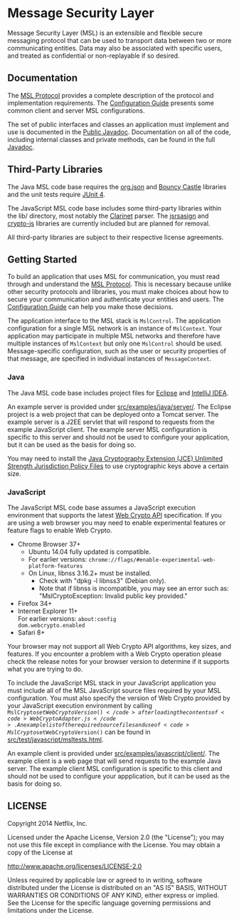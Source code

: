 # Message Security Layer

Message Security Layer (MSL) is an extensible and flexible secure messaging protocol that can be used to transport data between two or more communicating entities. Data may also be associated with specific users, and treated as confidential or non-replayable if so desired.

## Documentation

The [MSL Protocol](https://github.com/Netflix/msl/wiki/) provides a complete description of the protocol and implementation requirements. The [Configuration Guide](https://github.com/Netflix/msl/wiki/Configuration-Guide) presents some common client and server MSL configurations.

The set of public interfaces and classes an application must implement and use is documented in the [Public Javadoc](http://netflix.github.com/msl/javadoc-public/). Documentation on all of the code, including internal classes and private methods, can be found in the full [Javadoc](http://netflix.github.com/msl/javadoc/).

## Third-Party Libraries

The Java MSL code base requires the [org.json](http://www.json.org/java/) and [Bouncy Castle](http://www.bouncycastle.org) libraries and the unit tests require [JUnit 4](http://junit.org).

The JavaScript MSL code base includes some third-party libraries within the lib/ directory, most notably the [Clarinet](https://github.com/dscape/clarinet) parser. The [jsrsasign](http://kjur.github.io/jsrsasign/) and [crypto-js](https://code.google.com/p/crypto-js/) libraries are currently included but are planned for removal.

All third-party libraries are subject to their respective license agreements.

## Getting Started

To build an application that uses MSL for communication, you must read through and understand the [MSL Protocol](https://github.com/Netflix/msl/wiki/). This is necessary because unlike other security protocols and libraries, you must make choices about how to secure your communication and authenticate your entities and users. The [Configuration Guide](https://github.com/Netflix/msl/wiki/Configuration-Guide) can help you make those decisions.

The application interface to the MSL stack is <code>MslControl</code>. The application configuration for a single MSL network is an instance of <code>MslContext</code>. Your application may participate in multiple MSL networks and therefore have multiple instances of <code>MslContext</code> but only one <code>MslControl</code> should be used. Message-specific configuration, such as the user or security properties of that message, are specified in individual instances of <code>MessageContext</code>.

### Java

The Java MSL code base includes project files for [Eclipse](http://www.eclipse.org) and [IntelliJ IDEA](http://www.jetbrains.com/idea/).

An example server is provided under [src/examples/java/server/](src/examples/java/server/). The Eclipse project is a web project that can be deployed onto a Tomcat server. The example server is a J2EE servlet that will respond to requests from the example JavaScript client. The example server MSL configuration is specific to this server and should not be used to configure your application, but it can be used as the basis for doing so.

You may need to install the [Java Cryptography Extension (JCE) Unlimited Strength Jurisdiction Policy Files](http://www.oracle.com/technetwork/java/javase/downloads/) to use cryptographic keys above a certain size.

### JavaScript

The JavaScript MSL code base assumes a JavaScript execution environment that supports the latest [Web Crypto API](http://www.w3.org/TR/WebCryptoAPI/) specification. If you are using a web browser you may need to enable experimental features or feature flags to enable Web Crypto.

- Chrome Browser 37\+  
	- Ubuntu 14.04 fully updated is compatible. 
	- For earlier versions: <code>chrome://flags/#enable-experimental-web-platform-features</code>  
	- On Linux, libnss 3.16.2\+ must be installed.  
		- Check with "dpkg -l libnss3" (Debian only).
		- Note that if libnss is incompatible, you may see an error such as: "MslCryptoException: Invalid public key provided."
- Firefox 34\+
- Internet Explorer 11\+  
For earlier versions: <code>about:config dom.webcrypto.enabled</code>
- Safari 8\+

Your browser may not support all Web Crypto API algorithms, key sizes, and features. If you encounter a problem with a Web Crypto operation please check the release notes for your browser version to determine if it supports what you are trying to do.

To include the JavaScript MSL stack in your JavaScript application you must include all of the MSL JavaScript source files required by your MSL configuration. You must also specify the version of Web Crypto provided by your JavaScript execution environment by calling <code>MslCrypto$setWebCryptoVersion()</code> after loading the contents of <code>WebCryptoAdapter.js</code>. An example list of the required source files and use of <code>MslCrypto$setWebCryptoVersion()</code> can be found in [src/test/javascript/msltests.html](src/test/javascript/msltests.html).

An example client is provided under [src/examples/javascript/client/](src/examples/javascript/client/). The example client is a web page that will send requests to the example Java server. The example client MSL configuration is specific to this client and should not be used to configure your appplication, but it can be used as the basis for doing so.

## LICENSE

Copyright 2014 Netflix, Inc.

Licensed under the Apache License, Version 2.0 (the "License");
you may not use this file except in compliance with the License.
You may obtain a copy of the License at

<http://www.apache.org/licenses/LICENSE-2.0>

Unless required by applicable law or agreed to in writing, software
distributed under the License is distributed on an "AS IS" BASIS,
WITHOUT WARRANTIES OR CONDITIONS OF ANY KIND, either express or implied.
See the License for the specific language governing permissions and
limitations under the License.
